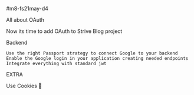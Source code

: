#m8-fs21may-d4

All about OAuth 

 Now its time to add OAuth to Strive Blog project

 
Backend 

    Use the right Passport strategy to connect Google to your backend
    Enable the Google login in your application creating needed endpoints
    Integrate everything with standard jwt

EXTRA

Use Cookies 🍪